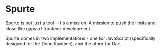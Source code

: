 # Spurte

Spurte is not just a tool - it's a mission.
A mission to push the limits and close the gaps of frontend development.

Spurte comes in two implementations - one for JavaScript (specifically designed for the Deno Runtime), and the other for Dart.
